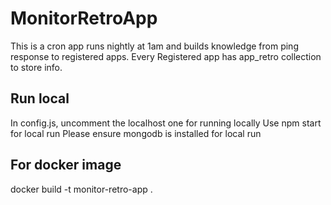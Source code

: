 # MonitorRetroApp

This is a cron app runs nightly at 1am and builds knowledge from ping response to registered apps.
Every Registered app has app_retro collection to store info.

## Run local
In config.js, uncomment the localhost one for running locally
Use npm start for local run
Please ensure mongodb is installed for local run

## For docker image
docker build -t monitor-retro-app .